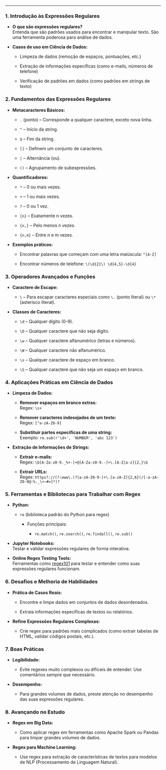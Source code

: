 
---

### **1. Introdução às Expressões Regulares**

- **O que são expressões regulares?**  
    Entenda que são padrões usados para encontrar e manipular texto. São uma ferramenta poderosa para análise de dados.
    
- **Casos de uso em Ciência de Dados:**
    
    - Limpeza de dados (remoção de espaços, pontuações, etc.)
        
    - Extração de informações específicas (como e-mails, números de telefone)
        
    - Verificação de padrões em dados (como padrões em strings de texto)
        

### **2. Fundamentos das Expressões Regulares**

- **Metacaracteres Básicos:**
    
    - `.` (ponto) – Corresponde a qualquer caractere, exceto nova linha.
        
    - `^` – Início da string.
        
    - `$` – Fim da string.
        
    - `[]` – Definem um conjunto de caracteres.
        
    - `|` – Alternância (ou).
        
    - `()` – Agrupamento de subexpressões.
        
- **Quantificadores:**
    
    - `*` – 0 ou mais vezes.
        
    - `+` – 1 ou mais vezes.
        
    - `?` – 0 ou 1 vez.
        
    - `{n}` – Exatamente n vezes.
        
    - `{n,}` – Pelo menos n vezes.
        
    - `{n,m}` – Entre n e m vezes.
        
- **Exemplos práticos:**
    
    - Encontrar palavras que começam com uma letra maiúscula: `^[A-Z]`
        
    - Encontrar números de telefone: `\(\d{2}\) \d{4,5}-\d{4}`
        

### **3. Operadores Avançados e Funções**

- **Caractere de Escape:**
    
    - `\` – Para escapar caracteres especiais como `\.` (ponto literal) ou `\*` (asterisco literal).
        
- **Classes de Caracteres:**
    
    - `\d` – Qualquer dígito (0-9).
        
    - `\D` – Qualquer caractere que não seja dígito.
        
    - `\w` – Qualquer caractere alfanumérico (letras e números).
        
    - `\W` – Qualquer caractere não alfanumérico.
        
    - `\s` – Qualquer caractere de espaço em branco.
        
    - `\S` – Qualquer caractere que não seja um espaço em branco.
        

### **4. Aplicações Práticas em Ciência de Dados**

- **Limpeza de Dados:**
    
    - **Remover espaços em branco extras:**  
        Regex: `\s+`
        
    - **Remover caracteres indesejados de um texto:**  
        Regex: `[^a-zA-Z0-9]`
        
    - **Substituir partes específicas de uma string:**  
        Exemplo: `re.sub(r'\d+', 'NUMBER', 'abc 123')`
        
- **Extração de Informações de Strings:**
    
    - **Extrair e-mails:**  
        Regex: `\b[A-Za-z0-9._%+-]+@[A-Za-z0-9.-]+\.[A-Z|a-z]{2,}\b`
        
    - **Extrair URLs:**  
        Regex: `https?://(?:www\.)?[a-zA-Z0-9-]+\.[a-zA-Z]{2,6}(/[-a-zA-Z0-9@:%._\+~#=]*)?`
        

### **5. Ferramentas e Bibliotecas para Trabalhar com Regex**

- **Python:**
    
    - `re` (biblioteca padrão do Python para regex)
        
        - Funções principais:
            
            - `re.match()`, `re.search()`, `re.findall()`, `re.sub()`
                
- **Jupyter Notebooks:**  
    Testar e validar expressões regulares de forma interativa.
    
- **Online Regex Testing Tools:**  
    Ferramentas como [regex101](https://regex101.com/) para testar e entender como suas expressões regulares funcionam.
    

### **6. Desafios e Melhoria de Habilidades**

- **Prática de Casos Reais:**
    
    - Encontre e limpe dados em conjuntos de dados desordenados.
        
    - Extraia informações específicas de textos ou relatórios.
        
- **Refine Expressões Regulares Complexas:**
    
    - Crie regex para padrões mais complicados (como extrair tabelas de HTML, validar códigos postais, etc.).
        

### **7. Boas Práticas**

- **Legibilidade:**
    
    - Evite regexes muito complexos ou difíceis de entender. Use comentários sempre que necessário.
        
- **Desempenho:**
    
    - Para grandes volumes de dados, preste atenção no desempenho das suas expressões regulares.
        

### **8. Avançando no Estudo**

- **Regex em Big Data:**
    
    - Como aplicar regex em ferramentas como Apache Spark ou Pandas para limpar grandes volumes de dados.
        
- **Regex para Machine Learning:**
    
    - Use regex para extração de características de textos para modelos de NLP (Processamento de Linguagem Natural).